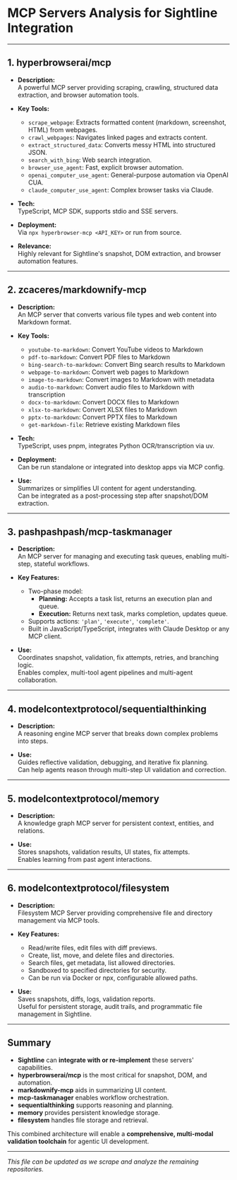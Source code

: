 # MCP Servers Analysis for Sightline Integration

---

## 1. hyperbrowserai/mcp

- **Description:**  
  A powerful MCP server providing scraping, crawling, structured data extraction, and browser automation tools.

- **Key Tools:**  
  - `scrape_webpage`: Extracts formatted content (markdown, screenshot, HTML) from webpages.  
  - `crawl_webpages`: Navigates linked pages and extracts content.  
  - `extract_structured_data`: Converts messy HTML into structured JSON.  
  - `search_with_bing`: Web search integration.  
  - `browser_use_agent`: Fast, explicit browser automation.  
  - `openai_computer_use_agent`: General-purpose automation via OpenAI CUA.  
  - `claude_computer_use_agent`: Complex browser tasks via Claude.

- **Tech:**  
  TypeScript, MCP SDK, supports stdio and SSE servers.

- **Deployment:**  
  Via `npx hyperbrowser-mcp <API_KEY>` or run from source.

- **Relevance:**  
  Highly relevant for Sightline's snapshot, DOM extraction, and browser automation features.

---

## 2. zcaceres/markdownify-mcp

- **Description:**  
  An MCP server that converts various file types and web content into Markdown format.

- **Key Tools:**  
  - `youtube-to-markdown`: Convert YouTube videos to Markdown  
  - `pdf-to-markdown`: Convert PDF files to Markdown  
  - `bing-search-to-markdown`: Convert Bing search results to Markdown  
  - `webpage-to-markdown`: Convert web pages to Markdown  
  - `image-to-markdown`: Convert images to Markdown with metadata  
  - `audio-to-markdown`: Convert audio files to Markdown with transcription  
  - `docx-to-markdown`: Convert DOCX files to Markdown  
  - `xlsx-to-markdown`: Convert XLSX files to Markdown  
  - `pptx-to-markdown`: Convert PPTX files to Markdown  
  - `get-markdown-file`: Retrieve existing Markdown files

- **Tech:**  
  TypeScript, uses pnpm, integrates Python OCR/transcription via uv.

- **Deployment:**  
  Can be run standalone or integrated into desktop apps via MCP config.

- **Use:**  
  Summarizes or simplifies UI content for agent understanding.  
  Can be integrated as a post-processing step after snapshot/DOM extraction.

---

## 3. pashpashpash/mcp-taskmanager

- **Description:**  
  An MCP server for managing and executing task queues, enabling multi-step, stateful workflows.

- **Key Features:**  
  - Two-phase model:  
    - **Planning:** Accepts a task list, returns an execution plan and queue.  
    - **Execution:** Returns next task, marks completion, updates queue.  
  - Supports actions: `'plan'`, `'execute'`, `'complete'`.  
  - Built in JavaScript/TypeScript, integrates with Claude Desktop or any MCP client.

- **Use:**  
  Coordinates snapshot, validation, fix attempts, retries, and branching logic.  
  Enables complex, multi-tool agent pipelines and multi-agent collaboration.

---

## 4. modelcontextprotocol/sequentialthinking

- **Description:**  
  A reasoning engine MCP server that breaks down complex problems into steps.

- **Use:**  
  Guides reflective validation, debugging, and iterative fix planning.  
  Can help agents reason through multi-step UI validation and correction.

---

## 5. modelcontextprotocol/memory

- **Description:**  
  A knowledge graph MCP server for persistent context, entities, and relations.

- **Use:**  
  Stores snapshots, validation results, UI states, fix attempts.  
  Enables learning from past agent interactions.

---

## 6. modelcontextprotocol/filesystem

- **Description:**  
  Filesystem MCP Server providing comprehensive file and directory management via MCP tools.

- **Key Features:**  
  - Read/write files, edit files with diff previews.  
  - Create, list, move, and delete files and directories.  
  - Search files, get metadata, list allowed directories.  
  - Sandboxed to specified directories for security.  
  - Can be run via Docker or npx, configurable allowed paths.

- **Use:**  
  Saves snapshots, diffs, logs, validation reports.  
  Useful for persistent storage, audit trails, and programmatic file management in Sightline.

---

## Summary

- **Sightline** can **integrate with or re-implement** these servers' capabilities.
- **hyperbrowserai/mcp** is the most critical for snapshot, DOM, and automation.
- **markdownify-mcp** aids in summarizing UI content.
- **mcp-taskmanager** enables workflow orchestration.
- **sequentialthinking** supports reasoning and planning.
- **memory** provides persistent knowledge storage.
- **filesystem** handles file storage and retrieval.

This combined architecture will enable a **comprehensive, multi-modal validation toolchain** for agentic UI development.

---

*This file can be updated as we scrape and analyze the remaining repositories.*
